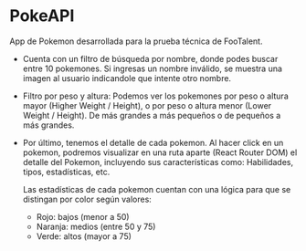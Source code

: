 # PokeAPI

App de Pokemon desarrollada para la prueba técnica de FooTalent.

* Cuenta con un filtro de búsqueda por nombre, donde podes buscar entre 10 pokemones. Si ingresas un nombre
  inválido, se muestra una imagen al usuario indicandole que intente otro nombre.

* Filtro por peso y altura: Podemos ver los pokemones por peso o altura mayor (Higher Weight / Height), o por
  peso o altura menor (Lower Weight / Height). De más grandes a más pequeños o de pequeños a más grandes.

* Por último, tenemos el detalle de cada pokemon. Al hacer click en un pokemon, podremos visualizar en una ruta
  aparte (React Router DOM) el detalle del Pokemon, incluyendo sus características como: Habilidades, tipos, estadísticas, etc.

  Las estadísticas de cada pokemon cuentan con una lógica para que se distingan por color según valores:
  - Rojo: bajos (menor a 50)
  - Naranja: medios (entre 50 y 75)
  - Verde: altos (mayor a 75)

  







